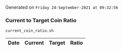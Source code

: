 Generated on `Friday 24-September-2021 at 09:32:56`

### Current to Target Coin Ratio
`current_coin_ratio.sh`

Date|Current|Target|Ratio
---|---|---|---
